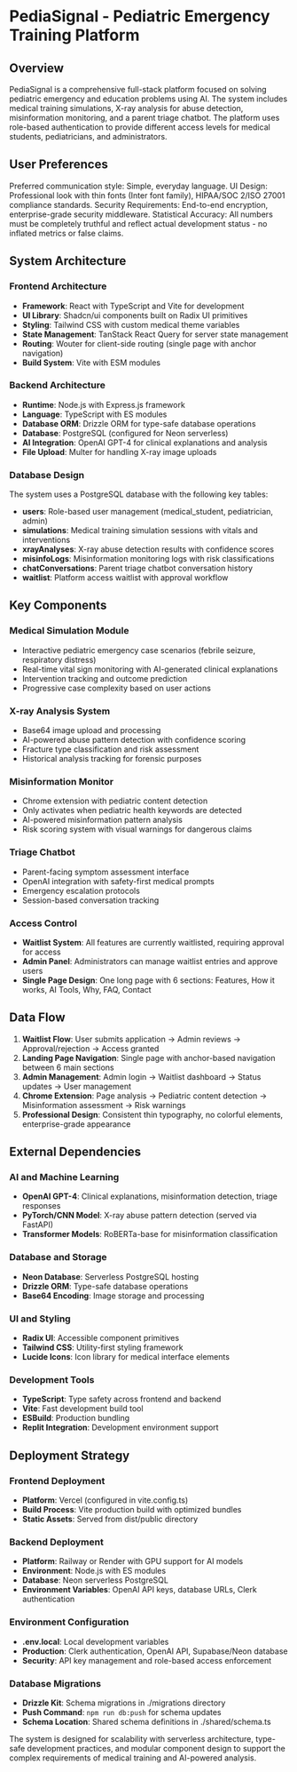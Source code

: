 # PediaSignal - Pediatric Emergency Training Platform

## Overview

PediaSignal is a comprehensive full-stack platform focused on solving pediatric emergency and education problems using AI. The system includes medical training simulations, X-ray analysis for abuse detection, misinformation monitoring, and a parent triage chatbot. The platform uses role-based authentication to provide different access levels for medical students, pediatricians, and administrators.

## User Preferences

Preferred communication style: Simple, everyday language.
UI Design: Professional look with thin fonts (Inter font family), HIPAA/SOC 2/ISO 27001 compliance standards.
Security Requirements: End-to-end encryption, enterprise-grade security middleware.
Statistical Accuracy: All numbers must be completely truthful and reflect actual development status - no inflated metrics or false claims.

## System Architecture

### Frontend Architecture
- **Framework**: React with TypeScript and Vite for development
- **UI Library**: Shadcn/ui components built on Radix UI primitives
- **Styling**: Tailwind CSS with custom medical theme variables
- **State Management**: TanStack React Query for server state management
- **Routing**: Wouter for client-side routing (single page with anchor navigation)
- **Build System**: Vite with ESM modules

### Backend Architecture
- **Runtime**: Node.js with Express.js framework
- **Language**: TypeScript with ES modules
- **Database ORM**: Drizzle ORM for type-safe database operations
- **Database**: PostgreSQL (configured for Neon serverless)
- **AI Integration**: OpenAI GPT-4 for clinical explanations and analysis
- **File Upload**: Multer for handling X-ray image uploads

### Database Design
The system uses a PostgreSQL database with the following key tables:
- **users**: Role-based user management (medical_student, pediatrician, admin)
- **simulations**: Medical training simulation sessions with vitals and interventions
- **xrayAnalyses**: X-ray abuse detection results with confidence scores
- **misinfoLogs**: Misinformation monitoring logs with risk classifications
- **chatConversations**: Parent triage chatbot conversation history
- **waitlist**: Platform access waitlist with approval workflow

## Key Components

### Medical Simulation Module
- Interactive pediatric emergency case scenarios (febrile seizure, respiratory distress)
- Real-time vital sign monitoring with AI-generated clinical explanations
- Intervention tracking and outcome prediction
- Progressive case complexity based on user actions

### X-ray Analysis System
- Base64 image upload and processing
- AI-powered abuse pattern detection with confidence scoring
- Fracture type classification and risk assessment
- Historical analysis tracking for forensic purposes

### Misinformation Monitor
- Chrome extension with pediatric content detection
- Only activates when pediatric health keywords are detected
- AI-powered misinformation pattern analysis
- Risk scoring system with visual warnings for dangerous claims

### Triage Chatbot
- Parent-facing symptom assessment interface
- OpenAI integration with safety-first medical prompts
- Emergency escalation protocols
- Session-based conversation tracking

### Access Control
- **Waitlist System**: All features are currently waitlisted, requiring approval for access
- **Admin Panel**: Administrators can manage waitlist entries and approve users
- **Single Page Design**: One long page with 6 sections: Features, How it works, AI Tools, Why, FAQ, Contact

## Data Flow

1. **Waitlist Flow**: User submits application → Admin reviews → Approval/rejection → Access granted
2. **Landing Page Navigation**: Single page with anchor-based navigation between 6 main sections
3. **Admin Management**: Admin login → Waitlist dashboard → Status updates → User management
4. **Chrome Extension**: Page analysis → Pediatric content detection → Misinformation assessment → Risk warnings
5. **Professional Design**: Consistent thin typography, no colorful elements, enterprise-grade appearance

## External Dependencies

### AI and Machine Learning
- **OpenAI GPT-4**: Clinical explanations, misinformation detection, triage responses
- **PyTorch/CNN Model**: X-ray abuse pattern detection (served via FastAPI)
- **Transformer Models**: RoBERTa-base for misinformation classification

### Database and Storage
- **Neon Database**: Serverless PostgreSQL hosting
- **Drizzle ORM**: Type-safe database operations
- **Base64 Encoding**: Image storage and processing

### UI and Styling
- **Radix UI**: Accessible component primitives
- **Tailwind CSS**: Utility-first styling framework
- **Lucide Icons**: Icon library for medical interface elements

### Development Tools
- **TypeScript**: Type safety across frontend and backend
- **Vite**: Fast development build tool
- **ESBuild**: Production bundling
- **Replit Integration**: Development environment support

## Deployment Strategy

### Frontend Deployment
- **Platform**: Vercel (configured in vite.config.ts)
- **Build Process**: Vite production build with optimized bundles
- **Static Assets**: Served from dist/public directory

### Backend Deployment
- **Platform**: Railway or Render with GPU support for AI models
- **Environment**: Node.js with ES modules
- **Database**: Neon serverless PostgreSQL
- **Environment Variables**: OpenAI API keys, database URLs, Clerk authentication

### Environment Configuration
- **.env.local**: Local development variables
- **Production**: Clerk authentication, OpenAI API, Supabase/Neon database
- **Security**: API key management and role-based access enforcement

### Database Migrations
- **Drizzle Kit**: Schema migrations in ./migrations directory
- **Push Command**: `npm run db:push` for schema updates
- **Schema Location**: Shared schema definitions in ./shared/schema.ts

The system is designed for scalability with serverless architecture, type-safe development practices, and modular component design to support the complex requirements of medical training and AI-powered analysis.